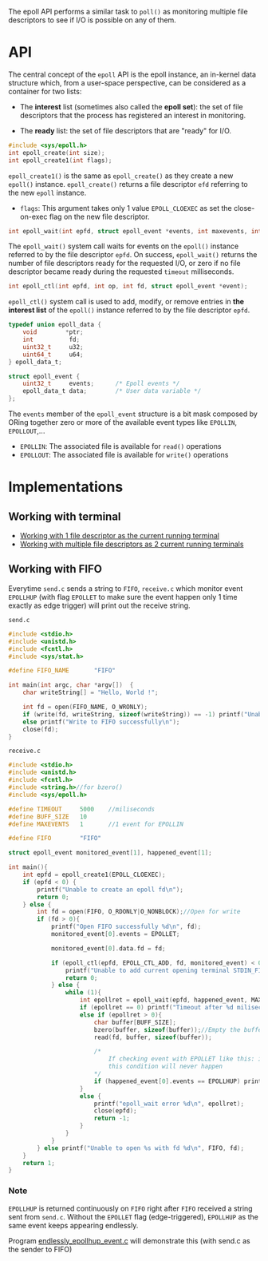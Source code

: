 The epoll API performs a similar task to ``poll()`` as monitoring multiple file descriptors to see if I/O is possible on any of them. 

# API

The central concept of the ``epoll`` API is the epoll instance, an in-kernel data structure which, from a user-space perspective, can be considered as a container for two lists:

* The **interest** list (sometimes also called the **epoll set**): the set of file descriptors that the process has registered an interest in monitoring.

* The **ready** list: the set of file descriptors that are "ready" for I/O.

```c
#include <sys/epoll.h>
int epoll_create(int size);
int epoll_create1(int flags);
```

``epoll_create1()`` is the same as ``epoll_create()`` as they create a new ``epoll()`` instance. ``epoll_create()`` returns a file descriptor ``efd`` referring to the new ``epoll`` instance.

* ``flags``: This argument takes only 1 value ``EPOLL_CLOEXEC`` as set the close-on-exec flag on the new file descriptor.

```c
int epoll_wait(int epfd, struct epoll_event *events, int maxevents, int timeout);
```
The ``epoll_wait()`` system call waits for events on the ``epoll()`` instance referred to by the file descriptor ``epfd``. On success, ``epoll_wait()`` returns the number of file descriptors ready for the requested I/O, or zero if no file descriptor became ready during the requested ``timeout`` milliseconds.

```c
int epoll_ctl(int epfd, int op, int fd, struct epoll_event *event);
```

``epoll_ctl()`` system call is used to add, modify, or remove entries in **the interest list** of the ``epoll()`` instance referred to by the file descriptor ``epfd``.

```c
typedef union epoll_data {
    void        *ptr;
    int          fd;
    uint32_t     u32;
    uint64_t     u64;
} epoll_data_t;
```

```c
struct epoll_event {
    uint32_t     events;      /* Epoll events */
    epoll_data_t data;        /* User data variable */
};
```

The ``events`` member of the ``epoll_event`` structure is a bit mask composed by ORing together zero or more of the available event types like ``EPOLLIN``, ``EPOLLOUT``,...

* ``EPOLLIN``: The associated file is available for ``read()`` operations
* ``EPOLLOUT``: The associated file is available for ``write()`` operations

# Implementations

## Working with terminal

* [Working with 1 file descriptor as the current running terminal]()
* [Working with multiple file descriptors as 2 current running terminals]()

## Working with FIFO

Everytime ``send.c`` sends a string to ``FIFO``, ``receive.c`` which monitor event ``EPOLLHUP`` (with flag ``EPOLLET`` to make sure the event happen only 1 time exactly as edge trigger) will print out the receive string.

``send.c``

```c
#include <stdio.h>
#include <unistd.h>
#include <fcntl.h>
#include <sys/stat.h>

#define FIFO_NAME 		"FIFO"

int main(int argc, char *argv[])  {
	char writeString[] = "Hello, World !";

	int fd = open(FIFO_NAME, O_WRONLY);
	if (write(fd, writeString, sizeof(writeString)) == -1) printf("Unable to write to FIFO");
	else printf("Write to FIFO successfully\n");
	close(fd);
}
```

``receive.c``

```c
#include <stdio.h>
#include <unistd.h>
#include <fcntl.h>
#include <string.h>//for bzero()
#include <sys/epoll.h>

#define TIMEOUT     5000    //miliseconds
#define BUFF_SIZE   10
#define MAXEVENTS   1       //1 event for EPOLLIN

#define FIFO        "FIFO"

struct epoll_event monitored_event[1], happened_event[1];

int main(){
    int epfd = epoll_create1(EPOLL_CLOEXEC);
    if (epfd < 0) {
        printf("Unable to create an epoll fd\n");
        return 0;
    } else {
        int fd = open(FIFO, O_RDONLY|O_NONBLOCK);//Open for write
        if (fd > 0){
            printf("Open FIFO successfully %d\n", fd);
            monitored_event[0].events = EPOLLET;

            monitored_event[0].data.fd = fd;

            if (epoll_ctl(epfd, EPOLL_CTL_ADD, fd, monitored_event) < 0){
                printf("Unable to add current opening terminal STDIN_FILENO to be monitored by epoll\n");
                return 0;
            } else {
                while (1){
                    int epollret = epoll_wait(epfd, happened_event, MAXEVENTS, TIMEOUT);
                    if (epollret == 0) printf("Timeout after %d miliseconds\n", TIMEOUT);
                    else if (epollret > 0){
                        char buffer[BUFF_SIZE];
                        bzero(buffer, sizeof(buffer));//Empty the buffer before entering value
                        read(fd, buffer, sizeof(buffer));

                        /*
                            If checking event with EPOLLET like this: if (happened_event[0].events == EPOLLET)
                            this condition will never happen
                        */
                        if (happened_event[0].events == EPOLLHUP) printf("Entered string: %s\n", buffer);
                    }
                    else {
                        printf("epoll_wait error %d\n", epollret);        
                        close(epfd);
                        return -1;
                    }
                }
            }
        } else printf("Unable to open %s with fd %d\n", FIFO, fd);
    }
    return 1;
}
```
### Note

``EPOLLHUP`` is returned continuously on ``FIFO`` right after ``FIFO`` received a string sent from ``send.c``. Without the ``EPOLLET`` flag (edge-triggered), ``EPOLLHUP`` as the same event keeps appearing endlessly.

Program [endlessly_epollhup_event.c](endlessly_epollhup_event.c) will demonstrate this (with send.c as the sender to FIFO)
